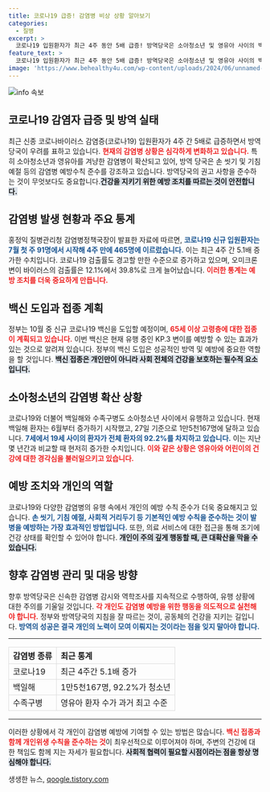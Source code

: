 ```yaml
---
title: 코로나19 급증! 감염병 비상 상황 알아보기
categories:
  - 질병
excerpt: >
  코로나19 입원환자가 최근 4주 동안 5배 급증! 방역당국은 소아청소년 및 영유아 사이의 백일해와 수족구병 유행도 경고하며, 감염병 예방 수칙 준수를 당부하고 있다.
feature_text: >
  코로나19 입원환자가 최근 4주 동안 5배 급증! 방역당국은 소아청소년 및 영유아 사이의 백일해와 수족구병 유행도 경고하며, 감염병 예방 수칙 준수를 당부하고 있다.
image: 'https://www.behealthy4u.com/wp-content/uploads/2024/06/unnamed-file.png'
---
```


<p><img src="https://www.behealthy4u.com/wp-content/uploads/2024/06/unnamed-file.png" alt="info 속보" /></p>

<h2 data-ke-size="size26">코로나19 감염자 급증 및 방역 실태</h2>

<p data-ke-size="size16">최근 신종 코로나바이러스 감염증(코로나19) 입원환자가 4주 간 5배로 급증하면서 방역당국이 우려를 표하고 있습니다. <b><span style="color: #ee2323;">현재의 감염병 상황은 심각하게 변화하고 있습니다.</span></b> 특히 소아청소년과 영유아를 겨냥한 감염병이 확산되고 있어, 방역 당국은 손 씻기 및 기침 예절 등의 감염병 예방수칙 준수를 강조하고 있습니다. 방역당국의 권고 사항을 준수하는 것이 무엇보다도 중요합니다.<b><span style="background-color: #21538527;">건강을 지키기 위한 예방 조치를 따르는 것이 안전합니다.</span></b></p>

<h2 data-ke-size="size26">감염병 발생 현황과 주요 통계</h2>

<p data-ke-size="size16">홍정익 질병관리청 감염병정책국장이 발표한 자료에 따르면, <b><span style="color: #1a5490;">코로나19 신규 입원환자는 7월 첫 주 91명에서 시작해 4주 만에 465명에 이르렀습니다.</span></b> 이는 최근 4주 간 5.1배 증가한 수치입니다. 코로나19 검출률도 경고할 만한 수준으로 증가하고 있으며, 오미크론 변이 바이러스의 검출률은 12.1%에서 39.8%로 크게 늘어났습니다. <b><span style="color: #ee2323;">이러한 통계는 예방 조치를 더욱 중요하게 만듭니다.</span></b></p>

<h2 data-ke-size="size26">백신 도입과 접종 계획</h2>

<p data-ke-size="size16">정부는 10월 중 신규 코로나19 백신을 도입할 예정이며, <b><span style="color: #ee2323;">65세 이상 고령층에 대한 접종이 계획되고 있습니다.</span></b> 이번 백신은 현재 유행 중인 KP.3 변이를 예방할 수 있는 효과가 있는 것으로 알려져 있습니다. 정부의 백신 도입은 성공적인 방역 및 예방에 중요한 역할을 할 것입니다. <b><span style="background-color: #21538527;">백신 접종은 개인만이 아니라 사회 전체의 건강을 보호하는 필수적 요소입니다.</span></b></p>

<h2 data-ke-size="size26">소아청소년의 감염병 확산 상황</h2>

<p data-ke-size="size16">코로나19와 더불어 백일해와 수족구병도 소아청소년 사이에서 유행하고 있습니다. 현재 백일해 환자는 6월부터 증가하기 시작했고, 27일 기준으로 1만5천167명에 달하고 있습니다. <b><span style="color: #1a5490;">7세에서 19세 사이의 환자가 전체 환자의 92.2%를 차지하고 있습니다.</span></b> 이는 지난 몇 년간과 비교할 때 현저히 증가한 수치입니다. <b><span style="color: #ee2323;">이와 같은 상황은 영유아와 어린이의 건강에 대한 경각심을 불러일으키고 있습니다.</span></b></p>

<h2 data-ke-size="size26">예방 조치와 개인의 역할</h2>

<p data-ke-size="size16">코로나19와 다양한 감염병의 유행 속에서 개인의 예방 수칙 준수가 더욱 중요해지고 있습니다. <b><span style="color: #1a5490;">손 씻기, 기침 예절, 사회적 거리두기 등 기본적인 예방 수칙을 준수하는 것이 발병을 예방하는 가장 효과적인 방법입니다.</span></b> 또한, 의료 서비스에 대한 접근을 통해 조기에 건강 상태를 확인할 수 있어야 합니다. <b><span style="background-color: #21538527;">개인이 주의 깊게 행동할 때, 큰 대확산을 막을 수 있습니다.</span></b></p>

<h2 data-ke-size="size26">향후 감염병 관리 및 대응 방향</h2>

<p data-ke-size="size16">향후 방역당국은 신속한 감염병 감시와 역학조사를 지속적으로 수행하여, 유행 상황에 대한 주의를 기울일 것입니다. <b><span style="color: #ee2323;">각 개인도 감염병 예방을 위한 행동을 의도적으로 실천해야 합니다.</span></b> 정부와 방역당국의 지침을 잘 따르는 것이, 공동체의 건강을 지키는 길입니다. <b><span style="color: #1a5490;">방역의 성공은 결국 개인의 노력이 모여 이뤄지는 것이라는 점을 잊지 말아야 합니다.</span></b></p>

<hr>

<table style="width: 100%; border-collapse: collapse;">
    <tr>
        <th style="border: 1px solid #ddd; text-align: left;">감염병 종류</th>
        <th style="border: 1px solid #ddd; text-align: left;">최근 통계</th>
    </tr>
    <tr>
        <td style="border: 1px solid #ddd; text-align: left;">코로나19</td>
        <td style="border: 1px solid #ddd; text-align: left;">최근 4주간 5.1배 증가</td>
    </tr>
    <tr>
        <td style="border: 1px solid #ddd; text-align: left;">백일해</td>
        <td style="border: 1px solid #ddd; text-align: left;">1만5천167명, 92.2%가 청소년</td>
    </tr>
    <tr>
        <td style="border: 1px solid #ddd; text-align: left;">수족구병</td>
        <td style="border: 1px solid #ddd; text-align: left;">영유아 환자 수가 과거 최고 수준</td>
    </tr>
</table>

<hr>

<p data-ke-size="size16">이러한 상황에서 각 개인이 감염병 예방에 기여할 수 있는 방법은 많습니다. <b><span style="color: #ee2323;">백신 접종과 함께 개인위생 수칙을 준수하는 것</span></b>이 최우선적으로 이루어져야 하며, 주변의 건강에 대한 책임도 함께 지는 자세가 필요합니다. <b><span style="background-color: #21538527;">사회적 협력이 필요할 시점이라는 점을 항상 명심해야 합니다.</span></b></p>
생생한 뉴스, <a href="https://qoogle.tistory.com" rel="dofollow">qoogle.tistory.com</a>


